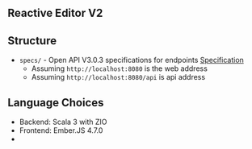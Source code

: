 Reactive Editor V2
---

## Structure
- `specs/` - Open API V3.0.3 specifications for endpoints [Specification](https://spec.openapis.org/oas/v3.1.0)
  - Assuming `http://localhost:8080` is the web address
  - Assuming `http://localhost:8080/api` is api address
 
## Language Choices
- Backend: Scala 3 with ZIO
- Frontend: Ember.JS 4.7.0
- 